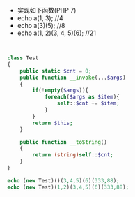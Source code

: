 - 实现如下函数(PHP 7)
- echo a(1, 3); //4
- echo a(3)(5); //8
- echo a(1, 2)(3, 4, 5)(6); //21

```php


class Test
{
    public static $cnt = 0;
    public function __invoke(...$args)
    {
        if(!empty($args)){
            foreach($args as $item){
                self::$cnt += $item;
            }
        }
        return $this;
    }

    public function __toString()
    {
        return (string)self::$cnt;
    }
}

echo (new Test)()(3,4,5)(6)(333,88);
echo (new Test)(1,2)(3,4,5)(6)(333,88);
```

